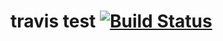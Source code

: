 # travis test [![Build Status](https://travis-ci.org/meetup/travis-test.svg?branch=master)](https://travis-ci.org/meetup/travis-test)
